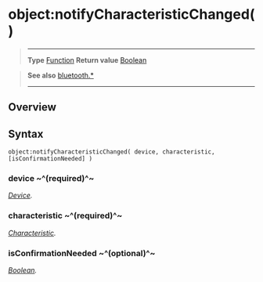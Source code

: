 # object:notifyCharacteristicChanged()

> --------------------- ------------------------------------------------------------------------------------------
> __Type__              [Function](https://docs.coronalabs.com/api/type/Function.html)
> __Return value__      [Boolean](https://docs.coronalabs.com/api/type/Boolean.html)


> __See also__          [bluetooth.*](/plugin/bluetooth/index.md)
> --------------------- ------------------------------------------------------------------------------------------

## Overview

## Syntax

	object:notifyCharacteristicChanged( device, characteristic, [isConfirmationNeeded] )

### device ~^(required)^~
_[Device](/plugin/bluetooth/type/Device/index.md)._

### characteristic ~^(required)^~
_[Characteristic](/plugin/bluetooth/type/Characteristic/index.md)._

### isConfirmationNeeded ~^(optional)^~
_[Boolean](https://docs.coronalabs.com/api/type/Boolean.html)._